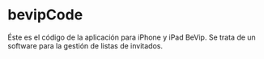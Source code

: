 bevipCode
=========

Éste es el código de la aplicación para iPhone y iPad BeVip.
Se trata de un software para la gestión de listas de invitados.
